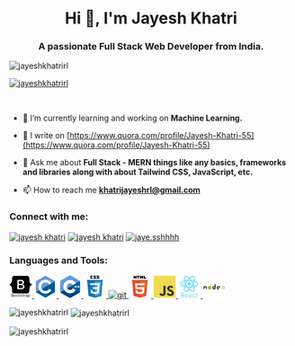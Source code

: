 <h1 align="center">Hi 👋, I'm Jayesh Khatri</h1>
<h3 align="center">A passionate Full Stack Web Developer from India.</h3>

<p align="left"> <img src="https://komarev.com/ghpvc/?username=jayeshkhatrirl&label=Profile%20views&color=0e75b6&style=flat" alt="jayeshkhatrirl" /> </p>

<p align="left"> <a href="https://github.com/ryo-ma/github-profile-trophy"><img src="https://github-profile-trophy.vercel.app/?username=jayeshkhatrirl" alt="jayeshkhatrirl" /></a> </p>

<p align="left"> <a href="https://twitter.com/" target="blank"><img src="https://img.shields.io/twitter/follow/?logo=twitter&style=for-the-badge" alt="" /></a> </p>

- 🌱 I’m currently learning and working on **Machine Learning.**

- 📝 I write on [https://www.quora.com/profile/Jayesh-Khatri-55](https://www.quora.com/profile/Jayesh-Khatri-55)

- 💬 Ask me about **Full Stack - MERN things like any basics, frameworks and libraries along with about Tailwind CSS, JavaScript, etc.**

- 📫 How to reach me **khatrijayeshrl@gmail.com**

<h3 align="left">Connect with me:</h3>
<p align="left">
<a href="https://linkedin.com/in/jayesh khatri" target="blank"><img align="center" src="https://raw.githubusercontent.com/rahuldkjain/github-profile-readme-generator/master/src/images/icons/Social/linked-in-alt.svg" alt="jayesh khatri" height="30" width="40" /></a>
<a href="https://fb.com/jayesh khatri" target="blank"><img align="center" src="https://raw.githubusercontent.com/rahuldkjain/github-profile-readme-generator/master/src/images/icons/Social/facebook.svg" alt="jayesh khatri" height="30" width="40" /></a>
<a href="https://instagram.com/jaye.sshhhh" target="blank"><img align="center" src="https://raw.githubusercontent.com/rahuldkjain/github-profile-readme-generator/master/src/images/icons/Social/instagram.svg" alt="jaye.sshhhh" height="30" width="40" /></a>
</p>

<h3 align="left">Languages and Tools:</h3>
<p align="left"> <a href="https://getbootstrap.com" target="_blank" rel="noreferrer"> <img src="https://raw.githubusercontent.com/devicons/devicon/master/icons/bootstrap/bootstrap-plain-wordmark.svg" alt="bootstrap" width="40" height="40"/> </a> <a href="https://www.cprogramming.com/" target="_blank" rel="noreferrer"> <img src="https://raw.githubusercontent.com/devicons/devicon/master/icons/c/c-original.svg" alt="c" width="40" height="40"/> </a> <a href="https://www.w3schools.com/cpp/" target="_blank" rel="noreferrer"> <img src="https://raw.githubusercontent.com/devicons/devicon/master/icons/cplusplus/cplusplus-original.svg" alt="cplusplus" width="40" height="40"/> </a> <a href="https://www.w3schools.com/css/" target="_blank" rel="noreferrer"> <img src="https://raw.githubusercontent.com/devicons/devicon/master/icons/css3/css3-original-wordmark.svg" alt="css3" width="40" height="40"/> </a> <a href="https://git-scm.com/" target="_blank" rel="noreferrer"> <img src="https://www.vectorlogo.zone/logos/git-scm/git-scm-icon.svg" alt="git" width="40" height="40"/> </a> <a href="https://www.w3.org/html/" target="_blank" rel="noreferrer"> <img src="https://raw.githubusercontent.com/devicons/devicon/master/icons/html5/html5-original-wordmark.svg" alt="html5" width="40" height="40"/> </a> <a href="https://developer.mozilla.org/en-US/docs/Web/JavaScript" target="_blank" rel="noreferrer"> <img src="https://raw.githubusercontent.com/devicons/devicon/master/icons/javascript/javascript-original.svg" alt="javascript" width="40" height="40"/> </a> <a href="https://reactjs.org/" target="_blank" rel="noreferrer"> <img src="https://raw.githubusercontent.com/devicons/devicon/master/icons/react/react-original-wordmark.svg" alt="react" width="40" height="40"/> </a> <a href="https://nodejs.org/" target="_blank" rel="noreferrer"> <img src="https://raw.githubusercontent.com/devicons/devicon/master/icons/nodejs/nodejs-original-wordmark.svg" alt="node" width="40" height="40"/> </a> </p>

<p><img align="left" src="https://github-readme-stats.vercel.app/api/top-langs?username=jayeshkhatrirl&show_icons=true&locale=en&layout=compact" alt="jayeshkhatrirl" /></p>

<p>&nbsp;<img align="center" src="https://github-readme-stats.vercel.app/api?username=jayeshkhatrirl&show_icons=true&locale=en" alt="jayeshkhatrirl" /></p>

<p><img align="center" src="https://github-readme-streak-stats.herokuapp.com/?user=jayeshkhatrirl&" alt="jayeshkhatrirl" /></p>


<!---
jayeshkhatrirl/jayeshkhatrirl is a ✨ special ✨ repository because its `README.md` (this file) appears on your GitHub profile.
You can click the Preview link to take a look at your changes.
--->
